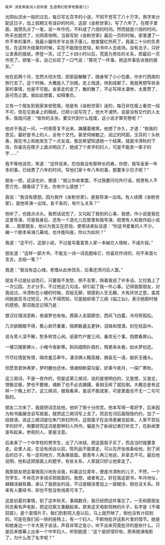     尾声 消息索哀词人悲秋扇 生涯寄幻影梦老春婆(1) 

   光阴似流水一般的过去，每日写五百字的小说，不知不觉写了八十万字。用字来分配这日子，加上假期又有误卯的时间，这部《金粉世家》，写了六年了。在楔子里面，我预先点了一笔，说一年作完，不料成了六倍的时间。然而就是六倍的时间，昨天也就完了，光阴真快啊。当我写到《金粉世家》最后一页的时候，家里遭了一件不幸的事件，我最小偏怜岁半女孩子康儿，她害猩红热死了。我虽二十分的负责任，在这样大结束的时候，实在不能按住悲恸，和书中人去收场。没有法子，只好让发表的报纸，停登一天。过了二十四小时以后，究竟为责任的关系，把最后一页作完了。把笔一丢，自己长叹了一口气说：“算完了一件事。把这件事告诉我的朋友。”

   他在前两个月，忽然大彻大悟，把家庭解散了，随身带了小小包裹，作步行西南的旅行去了。这个时候，大概是入了剑阁，走上栈道，快到成都了。我就再想写些金家的事情，也是不可能。金家走的走了，散的散了，不必写得太凄惨，太累赘了，适可而止罢。我如此想着，如释重负。

   又有一个朋友到我家来安慰我，他是有《金粉世家》迷的，每日非在报上看完一段不可，现在见我桌上的稿纸，已把小说写完了，他大不谓然，说是没有交代的人太多。我就问道：“依你的主张，要交代到什么程度，这小说才算完卷呢？”

   他对于我这一问，一时倒答复不出来，踌躇着微笑。他想了许久，才道：“依我的意见，最好是书上的人，全有个交代。甚至伺候敏之、润之的阿囡，玉芬的丫头秋香，我在书上和她发生了一点友谊，我总希望知道她一个结果。就是冷清秋的下场，你虽先在楔子上面点明白了，她成了个卖字的妇人，可是不能卖一辈子的字……”

   我不等他说完，笑道：“这样说来，恐怕我没有那样长的寿。你想，我写金家一年多的事，已经费了六年的时间，写他们家十年八年的事，那要多少日子呢？”

   朋友一想，这话也对，便道：“就让你收束罢。不过我要问句外行话，假使有人不愿它完，跟着续了下去，你有什么感想？”

   我说：“我没有感想。因为我作《金粉世家》，是我导演一出戏。有人续撰《金粉世家》，是他导演一出戏，各干各的，有什么关系？”

   他听了，也就点点头。我把话说完了，又勾起了我别的心事，我想，作小说是我在这里导演，可是我身后，还有一个造化儿在那里和我导演，假使有人和我作起小说来……我那朋友，他以为我又在悲恸，便用话来扯谈道：“你这书爱看的人不少，编一个剧本来演几幕戏，也许能叫座，你以为如何？”

   我道：“这不行，这部小说，不过是写着富贵人家一本破烂人情帐，不成片段。”

   朋友道：“这样一部大书，不能无一诗一词去题咏它，你喜欢作诗的，何不来首七言古，总结一笔？”

   我道：“我没有这心绪，老僧从此休饶舌，后事还须问后人罢。”

   朋友不过是扯谈而已，只要我不发愁，倒不去管，陪着我说了许多话，又拉我上了一次公园，方才分手。不过他这几句话，却引起了我一件心事。记得我那朋友，对我说过，冷清秋在小楼的时候，百般无聊，很感到人生无趣，大有厌世之意。虽其间她是否寻过短见，外人不得而知，可是她却填了三阕《临江仙》，表示她那时候的感想。那词我还记得乃是：

   银汉红墙消息断，夜阑梦也匆匆。茜窗人去碧廊空，西风飞白露，冷月照孤松。

   几次欲眠眠不得，蕉心剥尽重重，隔屏数遍五更钟，泪珠和恨滴，封在枕函中。

   说与旁人深不解，愁多转觉心闲。纸窗竹户屋三间，垂帘无个事，抱膝看屏山。

   一楼沉檀萦佛火，小楼今夜新寒。斜风细雨扑疏栏，残更来永巷，如水梦初还。

   忏尽红情犹有恨，隔帘羞见牵牛。凄凉佛火黯高楼，拥衾无一语，敲折玉搔头。

   但愿思君休再梦，梦时醒也还休。倩魂频断莫勾留，好乘今夜月，一探广寒秋。

   这三阕词，不是一夜作的，但是这第三阕词，说的是很明白的，又是恨，又是忿，恨极忿极，梦也不要做，魂断了也不必去踌躇，香销玉碎了就拉倒。大概总是有这样一个晚上的了。这三阕词，据我看来，虽说不能成家，可是里面也不无一二句可取的。

   朋友二次来了，我就把词念给他，他听了倒十分欣赏。他本写得一笔好字，后来因为和书画展览会写扇面，就把这三阕词写上去了。而且在词后面隐隐约约，加了一段按语，说这三阕词是位朱门弃妇所作。这扇面子在会场里展览起来，人家不赏玩字的好坏，倒要研究这词是那种妇人所作。偏是为了新闻记者打听去了，在新闻里宣布起来，参观的人，更是注意。

   后来来了一个中学校的男学生，出了八块钱，把这面扇子买了，而且当时就要拿走。会里人说，在没有闭会以前，陈列品不能拿走，可以先开张收条给他，到了闭会的日子，有一定的地方，凭条换扇面。那青年人再三地说，非拿去不可。最后他说明，他和这把扇面上的题字，有些关系，人家就只好让他拿走了。

   我那朋友把这事很高兴地告诉我，料着这位青年，便是冷清秋的儿子，不然，一个穷学生，不肯花许多钱买把扇面的。我想，或者有之。好在我这部书，年月地址，越糊涂越有趣，承认了我朋友的话，不过是糊涂里加上一层糊涂，倒也没关系。将来有人要续书，却也不愁没有线索可寻了。

   这是初夏的事情，到了这年秋天，事隔数月，我已经把这件事忘了。一天和那朋友同去看有声电影，把这旧案又重翻起来。原来这天电影院映的片子，名字是《不堪回首》，是个哀情片子。我们到影院入座以后，马上就开映了，倒也没有计较别的。可是在我们前一排的座椅上，有一个妇人，不断地批评这影片里的情节。她是和她身边一个半大孩子说话，声音非常之低小，听不出来究竟批评的是些什么。只是后来银幕上出来一个中年妇人，听到她道：“这个是邱惜珍啦，原来她演电影了，为什么改了名字呢？”

